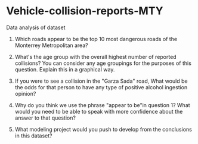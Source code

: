 # Vehicle-collision-reports-MTY
Data analysis of dataset

1. Which roads appear to be the top 10 most dangerous roads of the Monterrey Metropolitan area?

2. What's the age group with the overall highest number of reported collisions? You can consider any age groupings for the purposes of this question. Explain this in a graphical way.

3. If you were to see a collision in the "Garza Sada" road, What would be the odds for that person to have any type of positive alcohol ingestion opinion?

4. Why do you think we use the phrase "appear to be"in question 1? What would you need to be able to speak with more confidence about the answer to that question?

5. What modeling project would you push to develop from the conclusions in this dataset?
